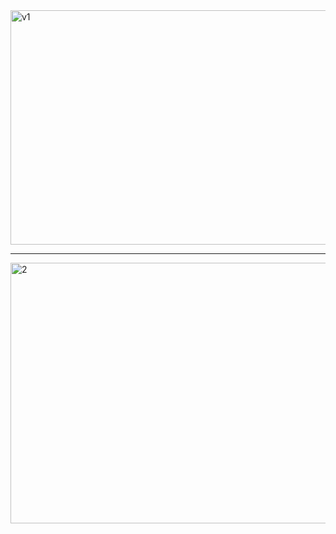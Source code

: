 <img width="748" height="375" alt="v1" src="https://github.com/user-attachments/assets/ca86d6cb-66c5-433e-a4cd-ea9ea978c4e3" />

---
<img width="785" height="417" alt="2" src="https://github.com/user-attachments/assets/55c1731c-6df7-4b33-9440-79b5f3e8dca8" />

